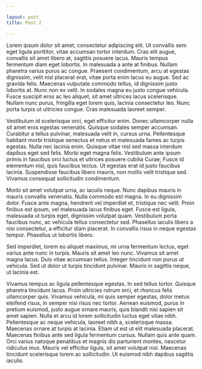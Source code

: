 ```yaml
---

layout: post
title: Post 2

---
```


Lorem ipsum dolor sit amet, consectetur adipiscing elit. Ut convallis sem eget ligula porttitor, vitae accumsan tortor interdum. Cras elit augue, convallis sit amet libero at, sagittis posuere lacus. Mauris tempus fermentum diam eget lobortis. In malesuada a ante at finibus. Nullam pharetra varius purus ac congue. Praesent condimentum, arcu at egestas dignissim, velit nisl placerat erat, vitae porta enim lacus eu augue. Sed ac gravida felis. Maecenas vulputate commodo tellus, id dignissim justo lobortis at. Nunc non ex velit. In sodales magna eu justo congue vehicula. Fusce suscipit eros ac leo aliquet, sit amet ultrices lacus scelerisque. Nullam nunc purus, fringilla eget lorem quis, lacinia consectetur leo. Nunc porta turpis ut ultricies congue. Cras malesuada laoreet semper.

Vestibulum id scelerisque orci, eget efficitur enim. Donec ullamcorper nulla sit amet eros egestas venenatis. Quisque sodales semper accumsan. Curabitur a tellus pulvinar, malesuada velit in, cursus urna. Pellentesque habitant morbi tristique senectus et netus et malesuada fames ac turpis egestas. Nulla nec lacinia enim. Quisque vitae nisl sed massa interdum dapibus eget sed felis. Morbi eget magna felis. Vestibulum ante ipsum primis in faucibus orci luctus et ultrices posuere cubilia Curae; Fusce id elementum nisl, quis faucibus lectus. Ut egestas erat id justo faucibus lacinia. Suspendisse faucibus libero mauris, non mollis velit tristique sed. Vivamus consequat sollicitudin condimentum.

Morbi sit amet volutpat urna, ac iaculis neque. Nunc dapibus mauris in mauris convallis venenatis. Nulla commodo est magna. In eu dignissim dolor. Fusce ante magna, hendrerit vel imperdiet et, tristique nec velit. Proin finibus est ipsum, vel malesuada lacus finibus eget. Fusce est ligula, malesuada ut turpis eget, dignissim volutpat quam. Vestibulum porta faucibus nunc, ac vehicula tellus consectetur sed. Phasellus iaculis libero a nisi consectetur, a efficitur diam placerat. In convallis risus in neque egestas tempor. Phasellus ut lobortis libero.

Sed imperdiet, lorem eu aliquet maximus, mi urna fermentum lectus, eget varius ante nunc in turpis. Mauris sit amet leo nunc. Vivamus sit amet magna lacus. Duis vitae accumsan tellus. Integer tincidunt non purus ut vehicula. Sed ut dolor ut turpis tincidunt pulvinar. Mauris in sagittis neque, ut lacinia est.

Vivamus tempus ac ligula pellentesque egestas. In sed tellus tortor. Quisque pharetra tincidunt lacus. Proin ultricies rutrum orci, et rhoncus felis ullamcorper quis. Vivamus vehicula, mi quis semper egestas, dolor metus eleifend risus, in semper nisi risus nec tortor. Aenean euismod, purus in pretium euismod, justo augue ornare mauris, quis blandit nisi sapien sit amet sapien. Nulla et arcu id lorem sollicitudin luctus eget vitae nibh. Pellentesque ac neque vehicula, laoreet nibh a, scelerisque massa. Maecenas ornare at turpis at lacinia. Etiam ut est ut elit malesuada placerat. Maecenas finibus ante sed ligula fermentum cursus. Nullam quis ante quam. Orci varius natoque penatibus et magnis dis parturient montes, nascetur ridiculus mus. Mauris vel efficitur ligula, sit amet volutpat nisl. Maecenas tincidunt scelerisque lorem ac sollicitudin. Ut euismod nibh dapibus sagittis iaculis.